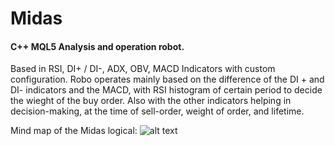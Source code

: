 # Midas
#### C++ MQL5 Analysis and operation robot.
Based in RSI, DI+ / DI-, ADX, OBV, MACD Indicators with custom configuration.
Robo operates mainly based on the difference of the DI + and DI- indicators and the MACD, with RSI histogram of certain period to decide the wieght of the buy order. Also with the other indicators helping in decision-making, at the time of sell-order, weight of order, and lifetime.

Mind map of the Midas logical:
![alt text](https://github.com/le0nard01/Midas/blob/midas.png?raw=true)